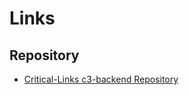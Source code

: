 # Links

## Repository

- [Critical-Links c3-backend Repository](https://bitbucket.org/criticallinksteam/c3-backend/src)